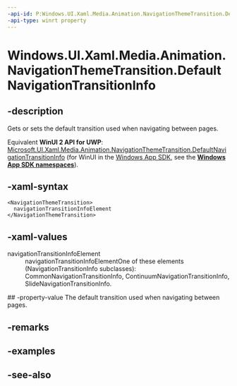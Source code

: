 ```yaml
---
-api-id: P:Windows.UI.Xaml.Media.Animation.NavigationThemeTransition.DefaultNavigationTransitionInfo
-api-type: winrt property
---
```


<!-- Property syntax
public Windows.UI.Xaml.Media.Animation.NavigationTransitionInfo DefaultNavigationTransitionInfo { get;  set; }
-->

# Windows.UI.Xaml.Media.Animation.NavigationThemeTransition.DefaultNavigationTransitionInfo

## -description
Gets or sets the default transition used when navigating between pages.

Equivalent **WinUI 2 API for UWP**: [Microsoft.UI.Xaml.Media.Animation.NavigationThemeTransition.DefaultNavigationTransitionInfo](/windows/winui/api/microsoft.ui.xaml.media.animation.navigationthemetransition.defaultnavigationtransitioninfo) (for WinUI in the [Windows App SDK](/windows/apps/windows-app-sdk/), see the **[Windows App SDK namespaces](/windows/windows-app-sdk/api/winrt/)**).

## -xaml-syntax
```xaml
<NavigationThemeTransition>
  navigationTransitionInfoElement
</NavigationThemeTransition>
```


## -xaml-values
<dl><dt>navigationTransitionInfoElement</dt><dd>navigationTransitionInfoElementOne of these elements (NavigationTransitionInfo subclasses): CommonNavigationTransitionInfo, ContinuumNavigationTransitionInfo, SlideNavigationTransitionInfo.</dd>
</dl>
## -property-value
The default transition used when navigating between pages.

## -remarks

## -examples

## -see-also
